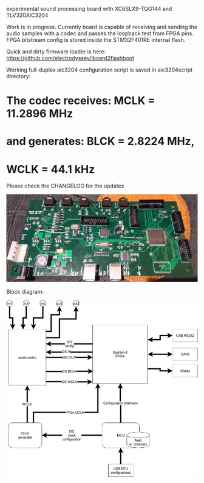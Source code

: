 experimental sound processing board with XC6SLX9-TQG144 and TLV320AIC3204


Work is in progress. 
Currently board is capable of receiving and sending the audio samples with a codec and passes the loopback test from FPGA pins.
FPGA bitstream config is stored inside the STM32F401RE internal flash.

Quick and dirty firmware loader is here: https://github.com/electrodyssey/lboard2flashboot


Working full-duplex aic3204 configuration script is saved in aic3204script directory:

# The codec receives: MCLK = 11.2896 MHz

# and generates: BLCK = 2.8224 MHz,

# WCLK = 44.1 kHz


Please check the CHANGELOG  for the updates


![alt text](https://github.com/electrodyssey/lboard2/blob/master/plot/lboard2.jpg?raw=true "lboard2")



Block diagram:

![alt text](https://github.com/electrodyssey/lboard2/blob/master/plot/lboard2-drawio-diag.png?raw=true "lboard2 block diagram")


